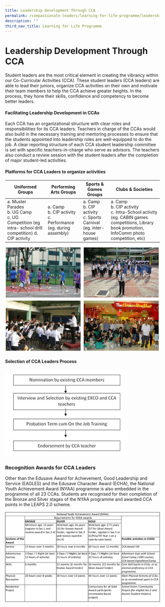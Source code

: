```yaml
---
title: Leadership Development Through CCA
permalink: /compassionate-leaders/learning-for-life-programme/leadership-development-through-cca/
description: ""
third_nav_title: Learning for Life Programme
---
```

# **Leadership Development Through CCA**

Student leaders are the most critical element in creating the vibrancy within our Co-Curricular Activities (CCA). These student leaders (CCA leaders) are able to lead their juniors, organize CCA activities on their own and motivate their team members to help the CCA achieve greater heights. In the process, they hone their skills, confidence and competency to become better leaders.&nbsp;&nbsp;  

#### Facilitating Leadership Development in CCAs

Each CCA has an organizational structure with clear roles and responsibilities for its CCA leaders. Teachers in charge of the CCAs would also build in the necessary training and mentoring processes to ensure that the students appointed into leadership roles are well-equipped to do the job. A clear reporting structure of each CCA student leadership committee is set with specific teachers-in-charge who serve as advisors. The teachers also conduct a review session with the student leaders after the completion of major student-led activities.

#### Platforms for CCA Leaders to organize activities

| Uniformed Groups 	| Performing Arts Groups 	| Sports &amp; Games Groups 	| Clubs &amp; Societies 	|
|---	|---	|---	|---	|
| a. Muster Parades <br>b. UG Camp <br>c. UG Competition (eg intra- school drill competition) d. CIP activity  	| a. Camp <br>b. CIP activity <br>c. Performance (eg. during assembly)  	| a. Camp <br>b. CIP activity <br>c. Sports Carnival (eg. inter- house games)  	| a. Camp <br>b. CIP activity <br>c. Intra-School activity (eg. CABIN games competitions, Library book promotion, InfoComm photo competition, etc) 	|

![](/images/Capture.jpg)

#### Selection of CCA Leaders Process

![](/images/CCA%20leadership%20structure.jpg)

### Recognition Awards for CCA Leaders

Other than the&nbsp;Edusave Award for Achievement, Good Leadership and Service (EAGLES) and the Edusave Character Award (ECHA), the National Youth Achievement Award (NYAA) programme is also embedded in the programme of all 23 CCAs. Students are recognised for their completion of the Bronze and Silver stages of the NYAA programme and awarded CCA points in the LEAPS 2.0 scheme.

![](/images/Recognition%20Awards%20for%20CCA%20Leaders.png)